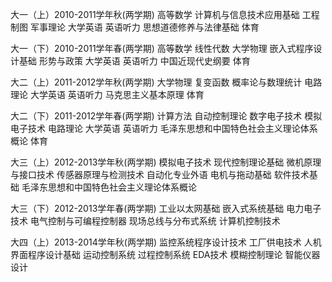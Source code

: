 大一（上）2010-2011学年秋(两学期)
高等数学
计算机与信息技术应用基础
工程制图
军事理论
大学英语
英语听力
思想道德修养与法律基础
体育  

大一（下）2010-2011学年春(两学期)
高等数学
线性代数
大学物理
嵌入式程序设计基础
形势与政策
大学英语
英语听力
中国近现代史纲要
体育  

大二（上）2011-2012学年秋(两学期) 
大学物理
复变函数
概率论与数理统计
电路理论
大学英语
英语听力
马克思主义基本原理
体育  

大二（下）2011-2012学年春(两学期)
计算方法
自动控制理论
数字电子技术
模拟电子技术
电路理论
大学英语
英语听力
毛泽东思想和中国特色社会主义理论体系概论
体育  



大三（上）2012-2013学年秋(两学期)
模拟电子技术
现代控制理论基础
微机原理与接口技术
传感器原理与检测技术
自动化专业外语
电机与拖动基础
软件技术基础
毛泽东思想和中国特色社会主义理论体系概论  

大三（下）2012-2013学年春(两学期)
工业以太网基础
嵌入式系统基础
电力电子技术
电气控制与可编程控制器
现场总线与分布式系统﻿
计算机控制技术  

大四（上）2013-2014学年秋(两学期)
监控系统程序设计技术
工厂供电技术
人机界面程序设计基础
运动控制系统
过程控制系统
EDA技术
模糊控制理论
智能仪器设计
